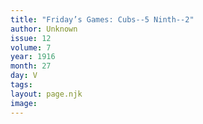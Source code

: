 ```yaml
---
title: "Friday’s Games: Cubs--5 Ninth--2"
author: Unknown
issue: 12
volume: 7
year: 1916
month: 27
day: V
tags:
layout: page.njk
image:
---
```


